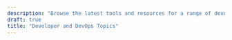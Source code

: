 ```yaml
---
description: "Browse the latest tools and resources for a range of developer and DevOps topics including analytics, cloud-native applications, containers, microservices, serverless, and Kubernetes."
draft: true
title: "Developer and DevOps Topics"
---
```

